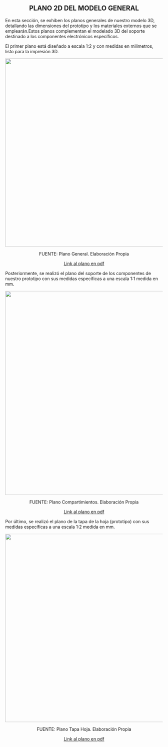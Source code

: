 <h2 align="center"><b>PLANO 2D DEL MODELO GENERAL</b></h2>

En esta sección, se exhiben los planos generales de nuestro modelo 3D, detallando las dimensiones del prototipo y los materiales externos que se emplearán.Estos planos complementan el modelado 3D del soporte destinado a los componentes electrónicos específicos.

El primer plano está diseñado a escala 1:2 y con medidas en milimetros, listo para la impresión 3D.

<p align="center"><img src="https://github.com/stephany-toribio/Repositorio-BioTech/blob/main/Imagenes/Plano%20general.png" width="600" style="margin: auto;"></p>

<p align="center" class="note text-center note-white">FUENTE: Plano General. Elaboración Propia</p>

<p align="center"><a href="https://github.com/stephany-toribio/Repositorio-BioTech/blob/main/Imagenes/PlanoGeneral.pdf">Link al plano en pdf</a></p>

Posteriormente, se realizó el plano del soporte de los componentes de nuestro prototipo con sus medidas específicas a una escala 1:1 medida en mm.

<p align="center"><img src="https://github.com/stephany-toribio/Repositorio-BioTech/blob/main/Imagenes/Compartimientos_Plano.png" width="650" style="margin: auto;"></p>

<p align="center" class="note text-center note-white">FUENTE: Plano Compartimientos. Elaboración Propia</p>

<p align="center"><a href="https://github.com/stephany-toribio/Repositorio-BioTech/blob/main/Imagenes/Compartimientos_Plano.pdf">Link al plano en pdf</a></p>

Por último, se realizó el plano de la tapa de la hoja (prototipo) con sus medidas específicas a una escala 1:2 medida en mm.

<p align="center"><img src="https://github.com/stephany-toribio/Repositorio-BioTech/blob/main/Imagenes/Tapa%20plano.png" width="600" style="margin: auto;"></p>

<p align="center" class="note text-center note-white">FUENTE: Plano Tapa Hoja. Elaboración Propia</p>

<p align="center"><a href="https://github.com/stephany-toribio/Repositorio-BioTech/blob/main/Imagenes/Tapa_plano.pdf">Link al plano en pdf</a></p>
